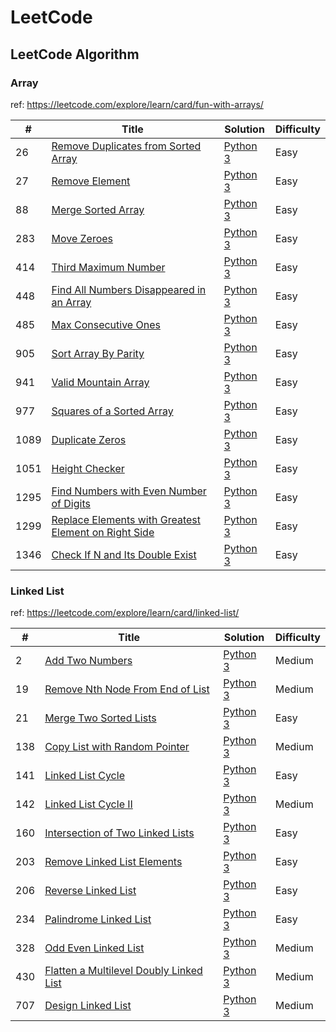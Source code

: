 # LeetCode

## LeetCode Algorithm

### Array

ref: https://leetcode.com/explore/learn/card/fun-with-arrays/

|#	|Title|	Solution| Difficulty|
|---|---|---|---|
|26|[Remove Duplicates from Sorted Array](https://leetcode.com/problems/remove-duplicates-from-sorted-array/)|[Python 3](./algorithms/26_Remove_Duplicates_from_Sorted_Array.py)| Easy |
|27|[Remove Element](https://leetcode.com/problems/remove-element/)|[Python 3](./algorithms/27_Remove_Element.py)| Easy |
|88|[Merge Sorted Array](https://leetcode.com/problems/merge-sorted-array/)|[Python 3](./algorithms/88_Merge_Sorted_Array.py)| Easy |
|283|[Move Zeroes](https://leetcode.com/problems/move-zeroes/)|[Python 3](./algorithms/283_Move_Zeroes.py)| Easy |
|414|[Third Maximum Number](https://leetcode.com/problems/third-maximum-number/)|[Python 3](./algorithms/414_Third_Maximum_Number.py)| Easy |
|448|[Find All Numbers Disappeared in an Array](https://leetcode.com/problems/find-all-numbers-disappeared-in-an-array/)|[Python 3](./algorithms/448_Find_All_Numbers_Disappeared_in_an_Array.py)| Easy |
|485|[Max Consecutive Ones](https://leetcode.com/problems/max-consecutive-ones)|[Python 3](./algorithms/485_Max_Consecutive_Ones.py)| Easy |
|905|[Sort Array By Parity](https://leetcode.com/problems/sort-array-by-parity/)|[Python 3](./algorithms/905_Sort_Array_By_Parity.py)| Easy |
|941|[Valid Mountain Array](https://leetcode.com/problems/valid-mountain-array/)|[Python 3](./algorithms/941_Valid_Mountain_Array.py)| Easy |
|977|[Squares of a Sorted Array](https://leetcode.com/problems/squares-of-a-sorted-array/)|[Python 3](./algorithms/977_Squares_of_a_Sorted_Array.py)| Easy |
|1089|[Duplicate Zeros](https://leetcode.com/problems/duplicate-zeros/)|[Python 3](./algorithms/1089_Duplicate_Zeros.py)| Easy |
|1051|[Height Checker](https://leetcode.com/problems/height-checker/)|[Python 3](./algorithms/1051_Height_Checker.py)| Easy |
|1295|[Find Numbers with Even Number of Digits](https://leetcode.com/problems/find-numbers-with-even-number-of-digits/)|[Python 3](./algorithms/1295_Find_Numbers_with_Even_Number_of_Digits.py)| Easy |
|1299|[Replace Elements with Greatest Element on Right Side](https://leetcode.com/problems/replace-elements-with-greatest-element-on-right-side/)|[Python 3](algorithms/1299_Replace_Elements_with_Greatest_Element_on_Right_Side.py)| Easy |
|1346|[Check If N and Its Double Exist](https://leetcode.com/problems/check-if-n-and-its-double-exist/)|[Python 3](./algorithms/1346_Check_If_N_and_Its_Double_Exist.py)| Easy |


### Linked List

ref: https://leetcode.com/explore/learn/card/linked-list/

|#	|Title|	Solution| Difficulty|
|---|---|---|---|
|2|[Add Two Numbers](https://leetcode.com/problems/add-two-numbers/)|[Python 3](./algorithms/2_Add_Two_Numbers.py)| Medium |
|19|[Remove Nth Node From End of List](https://leetcode.com/problems/remove-nth-node-from-end-of-list/)|[Python 3](./algorithms/19_Remove_Nth_Node_From_End_of_List.py)| Medium |
|21|[Merge Two Sorted Lists](https://leetcode.com/problems/merge-two-sorted-lists/)|[Python 3](./algorithms/21_Merge_Two_Sorted_Lists.py)| Easy |
|138|[Copy List with Random Pointer](https://leetcode.com/problems/copy-list-with-random-pointer/)|[Python 3](./algorithms/138_Copy_List_with_Random_Pointer.py)| Medium |
|141|[Linked List Cycle](https://leetcode.com/problems/linked-list-cycle/)|[Python 3](./algorithms/141_Linked_List_Cycle.py)| Easy |
|142|[Linked List Cycle II](https://leetcode.com/problems/linked-list-cycle-ii/)|[Python 3](./algorithms/142_Linked_List_Cycle_II.py)| Medium |
|160|[Intersection of Two Linked Lists](https://leetcode.com/problems/intersection-of-two-linked-lists/)|[Python 3](./algorithms/160_Intersection_of_Two_Linked_Lists.py)| Easy |
|203|[Remove Linked List Elements](https://leetcode.com/problems/remove-linked-list-elements/)|[Python 3](./algorithms/203_Remove_Linked_List_Elements.py)| Easy |
|206|[Reverse Linked List](https://leetcode.com/problems/reverse-linked-list/)|[Python 3](./algorithms/206_Reverse_Linked_List.py)| Easy |
|234|[Palindrome Linked List](https://leetcode.com/problems/palindrome-linked-list/)|[Python 3](./algorithms/234_Palindrome_Linked_List.py)| Easy |
|328|[Odd Even Linked List](https://leetcode.com/problems/odd-even-linked-list/)|[Python 3](./algorithms/328_Odd_Even_Linked_List.py)| Medium |
|430|[Flatten a Multilevel Doubly Linked List](https://leetcode.com/problems/flatten-a-multilevel-doubly-linked-list/)|[Python 3]()| Medium |
|707|[Design Linked List](https://leetcode.com/problems/design-linked-list/)|[Python 3](./algorithms/707_Design_Linked_List.py)| Medium |


